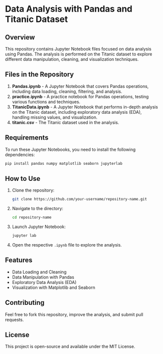 # Data Analysis with Pandas and Titanic Dataset

## Overview
This repository contains Jupyter Notebook files focused on data analysis using Pandas. The analysis is performed on the Titanic dataset to explore different data manipulation, cleaning, and visualization techniques.

## Files in the Repository

1. **Pandas.ipynb** - A Jupyter Notebook that covers Pandas operations, including data loading, cleaning, filtering, and analysis.
2. **practice.ipynb** - A practice notebook for Pandas operations, testing various functions and techniques.
3. **TitanicData.ipynb** - A Jupyter Notebook that performs in-depth analysis on the Titanic dataset, including exploratory data analysis (EDA), handling missing values, and visualization.
4. **titanic.csv** - The Titanic dataset used in the analysis.

## Requirements
To run these Jupyter Notebooks, you need to install the following dependencies:

```bash
pip install pandas numpy matplotlib seaborn jupyterlab
```

## How to Use
1. Clone the repository:
   ```bash
   git clone https://github.com/your-username/repository-name.git
   ```
2. Navigate to the directory:
   ```bash
   cd repository-name
   ```
3. Launch Jupyter Notebook:
   ```bash
   jupyter lab
   ```
4. Open the respective `.ipynb` file to explore the analysis.

## Features
- Data Loading and Cleaning
- Data Manipulation with Pandas
- Exploratory Data Analysis (EDA)
- Visualization with Matplotlib and Seaborn

## Contributing
Feel free to fork this repository, improve the analysis, and submit pull requests.

## License
This project is open-source and available under the MIT License.

